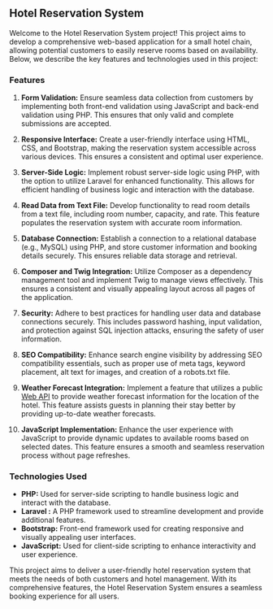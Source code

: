 ## Hotel Reservation System

Welcome to the Hotel Reservation System project! This project aims to develop a comprehensive web-based application for a small hotel chain, allowing potential customers to easily reserve rooms based on availability. Below, we describe the key features and technologies used in this project:

### Features

1. **Form Validation:** Ensure seamless data collection from customers by implementing both front-end validation using JavaScript and back-end validation using PHP. This ensures that only valid and complete submissions are accepted.
    
2. **Responsive Interface:** Create a user-friendly interface using HTML, CSS, and Bootstrap, making the reservation system accessible across various devices. This ensures a consistent and optimal user experience.
    
3. **Server-Side Logic:** Implement robust server-side logic using PHP, with the option to utilize Laravel for enhanced functionality. This allows for efficient handling of business logic and interaction with the database.
    
4. **Read Data from Text File:** Develop functionality to read room details from a text file, including room number, capacity, and rate. This feature populates the reservation system with accurate room information.
    
5. **Database Connection:** Establish a connection to a relational database (e.g., MySQL) using PHP, and store customer information and booking details securely. This ensures reliable data storage and retrieval.
    
6. **Composer and Twig Integration:** Utilize Composer as a dependency management tool and implement Twig to manage views effectively. This ensures a consistent and visually appealing layout across all pages of the application.
    
7. **Security:** Adhere to best practices for handling user data and database connections securely. This includes password hashing, input validation, and protection against SQL injection attacks, ensuring the safety of user information.
    
8. **SEO Compatibility:** Enhance search engine visibility by addressing SEO compatibility essentials, such as proper use of meta tags, keyword placement, alt text for images, and creation of a robots.txt file.
    
9. **Weather Forecast Integration:** Implement a feature that utilizes a public [Web API](https://openweathermap.org/api) to provide weather forecast information for the location of the hotel. This feature assists guests in planning their stay better by providing up-to-date weather forecasts.
    
10. **JavaScript  Implementation:** Enhance the user experience with  JavaScript to provide dynamic updates to available rooms based on selected dates. This feature ensures a smooth and seamless reservation process without page refreshes.
    

### Technologies Used

- **PHP:** Used for server-side scripting to handle business logic and interact with the database.
- **Laravel :** A PHP framework used to streamline development and provide additional features.
- **Bootstrap:** Front-end framework used for creating responsive and visually appealing user interfaces.
- **JavaScript:** Used for client-side scripting to enhance interactivity and user experience.

This project aims to deliver a user-friendly hotel reservation system that meets the needs of both customers and hotel management. With its comprehensive features, the Hotel Reservation System ensures a seamless booking experience for all users.

